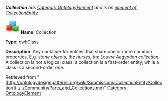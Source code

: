 ___Collection__ has [Category:OntologyElement](../../Category/OntologyElement.md "Category:OntologyElement") and is an [element of](../../Property/ElementOf.md "Property:ElementOf") [CollectionEntity](../../Submissions/CollectionEntity.md "Submissions:CollectionEntity")_


  




[![Class](../../images/thumb/2/27/Class.gif/45px-Class.gif)](../../Image/Class.gif.md "Class")
__Name__: Collection 


__Type:__ owl:Class 


__Description__: Any container for entities that share one or more common properties. E.g. _stone objects_, _the nurses_, _the Louvre Aegyptian collection_. A collection is not a logical class: a collection is a first-order entity, while a class is a second-order one. 





Retrieved from "[http://ontologydesignpatterns.org/wiki/Submissions:CollectionEntity/Collection](../../Community/Parts_and_Collections.md)"
 [Category](http://ontologydesignpatterns.org/wiki/Special:Categories "Special:Categories"): [OntologyElement](../../Category/OntologyElement.md "Category:OntologyElement")